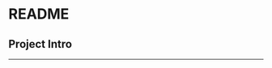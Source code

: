 # README

## Project Intro ##
--------------------------------------------------------------------------------------------
